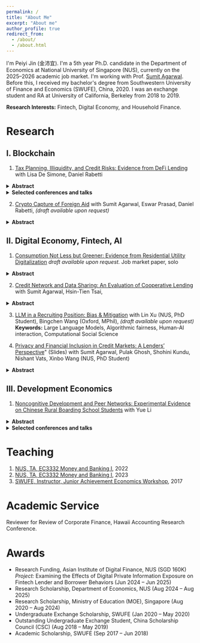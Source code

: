 ```yaml
---
permalink: /
title: "About Me"
excerpt: "About me"
author_profile: true
redirect_from: 
  - /about/
  - /about.html
---
```

I'm Peiyi Jin (金沛宜). I'm a 5th year Ph.D. candidate in the Department of Economics at National University of Singapore (NUS), currently on the 2025–2026 academic job market. I'm working with Prof. [Sumit Agarwal](https://www.ushakrisna.com/). Before this, I received my bachelor's degree from Southwestern University of Finance and Economics (SWUFE), China, 2020. I was an exchange student and RA at University of California, Berkeley from 2018 to 2019.

**Research Interests:** Fintech, Digital Economy, and Household Finance.

Research
======
I. Blockchain
------
1. [Tax Planning, Illiquidity, and Credit Risks: Evidence from DeFi Lending](https://papers.ssrn.com/sol3/papers.cfm?abstract_id=4764605) with Lisa De Simone, Daniel Rabetti
<details class="details-inline">
<summary><strong>Abstract</strong></summary>

This study examines the link between tax-planning-induced illiquidity and credit risks in lending markets. Exploiting
an exogenous tax shock imposed on cryptocurrency gains and millions of transactions in Decentralized Finance (DeFi)
lending, we document that tax-motivated borrowing strategies to defer capital gains taxes significantly reduce market
liquidity. This effect is pronounced among individuals borrowing in stablecoins (a way to monetize returns), those
with higher loan-to-value ratios (more risk-averse towards new regulations and typically with larger taxable gains), those
with high returns in the underlying asset (representing larger taxable gains), and those holding locked-in assets for over
a year (i.e., converting high short-term to lower long-term capital gains tax rates). Using instrumental variable analysis,
we provide a plausibly causal relation between tax-planning-induced illiquidity and increased credit risks. A standard
deviation increase in tax-induced illiquidity leads to a more than twofold increase in the value of defaulted loans. Our
results remain robust across a battery of checks, including analyses of subsamples of highly tax-sensitive borrowers, and
align with well-documented tax awareness periods. Overall, our insights are relevant to market participants, assist in
estimating revenue losses for tax authorities, and inform emerging policies on the tax treatment of digital assets.

</details>

<details>
<summary><strong>Selected conferences and talks</strong></summary>

International Monetary Fund (IMF) Workshop in Digital Money and Taxation
(2025); Hawai’i Accounting Research Conference (HARC, 2025); Tokenomics Conference (2024); Workshop on
the Economics of Technology and Decentralization at Waseda University; National University of Singapore; Cor-
nell–Tsinghua Summer Finance Institute; IESE Barcelona Tax Conference; IC3 Blockchain Camp at Cornell Tech;
Finance and Accounting Annual Research Symposium; Research Symposium on Finance and Economics; Bank
of Finland; European Systemic Risk Board; Conference in AI and Systemic Risk Analytics; Swiss National Bank
Conference on Cryptoassets and Financial Innovation; Euroasia Conference; Hong Kong University Summer Con-
ference; Bank of Japan; FeAT International Conference on Artificial Intelligence; Tsinghua University (SEM and
PBC, 2024); Singapore FinTech Festival; 14th Financial Markets and Corporate Governance Conference; AI Global
Finance Research Conference (Ho Chi Minh City, 2023).

</details>

2. [Crypto Capture of Foreign Aid](#) with Sumit Agarwal, Eswar Prasad, Daniel Rabetti, *(draft available upon request)*
<details>
<summary><strong>Abstract</strong></summary>

This paper investigates whether cryptocurrencies have become a new conduit for laundering diverted foreign aid. Using World Bank disbursement data from 2018 to 2024, linked with forensically tagged on-chain Bitcoin transactions and off-chain exchange activity, we document systematic surges in crypto transactions for anonymous wallets after disbursements, especially on exchanges located in tax haven jurisdictions. A one-standard-deviation increase in lagged aid is associated with a 0.51 log-point rise in anonymous transactions on tax haven exchanges---approximately a 66\% increase---concentrated in newly created wallets and fading within two quarters. Network analysis reveals a real-time laundering pattern: funds flow through regulated platforms, then through mixers and tax haven exchanges, mirroring the classic placement, layering, and integration stages. Off-chain data confirm spikes in transactions on suspect, lightly regulated platforms. To address endogeneity in aid allocation, we use an IV strategy based on historical aid shares interacted with governance quality. Overall, our findings suggest that cryptocurrencies are increasingly used for offshore banking in concealing aid diversion. Our study shows how blockchain forensics can trace hidden financial flows and offers new tools for anti-corruption and crypto regulation.

</details>


II. Digital Economy, Fintech, AI
------
1. [Consumption Not Less but Greener: Evidence from Residential Utility Digitalization](#) *draft available upon request.* Job market paper, solo
<details>
<summary><strong>Abstract</strong></summary>

This paper examines how real-time information feedback affects household consumption when price incentives are absent. Using a quasi-experimental rollout of digital devices providing real-time electricity data and remote shut-off via mobile apps, we find that treated households significantly reduce electricity use. Beyond energy savings, we observe broader spillovers: households shift diets from carbon-intensive to healthier food, substitute digital for paper use, and cut taxi rides. Our results contribute to the literature on behavioral nudges by showing that real-time digital feedback, unlike traditional static signals, can meaningfully influence consumption and promote greener lifestyles in the medium term.

</details>


2. [Credit Network and Data Sharing: An Evaluation of Cooperative Lending](https://papers.ssrn.com/sol3/papers.cfm?abstract_id=4463473) with Sumit Agarwal, Hsin-Tien Tsai, 
<details>
<summary><strong>Abstract</strong></summary>
This paper examines the impact of credit data sharing among competitive banks of different sizes in open banking. Analyzing data from three predecessors of Bank of America, we find that information sharing enhances predictive capabilities and increases market lending profit as the network size grows. The bank sharing loans with varying collateral amounts contributes the most to improved prediction. However, competition leads to disparities in benefits, favoring smaller banks while the largest bank experiences losses in borrowers and profits. Effective bargaining for cooperative sharing is thus emphasized. We explore the Nash equilibrium for optimal outcomes in a competitive lending market.
</details>


3. [LLM in a Recruiting Position: Bias & Mitigation](#) with Lin Xu (NUS, PhD Student), Bingchen Wang (Oxford, MPhil),  *(draft available upon request)*  
   **Keywords:** Large Language Models, Algorithmic fairness, Human-AI interaction, Computational Social Science

4. [Privacy and Financial Inclusion in Credit Markets: A Lenders’ Perspective](https://drive.google.com/file/d/1QY0Ba49V9RbYpTz1cms9vca-3N3dRO-u/view)" (Slides) with Sumit Agarwal, Pulak Ghosh, Shohini Kundu, Nishant Vats, Xinbo Wang (NUS, PhD Student) 

  <details class="details-inline">
  <summary><strong>Abstract</strong></summary>
  This paper investigates the impact of privacy regulations on financial inclusion by analyzing a Google policy change that barred an Indian FinTech lender from accessing borrowers’ phone contacts. Previously, the lender used contacts as social collateral to reduce defaults. After the policy, application acceptance declined by 25.14%, while loan applications rose by 3.5%. Despite increased demand, default rates remained stable as lenders tightened selection criteria. This shift reduced lender revenues and disproportionately affected low-income, younger, credit-inexperienced, and lower-status borrowers. The findings highlight that privacy regulations, though addressing privacy concerns, can significantly hinder financial inclusion and lender profitability.
  </details>


III. Development Economics
------
1. [Noncognitive Development and Peer Networks: Experimental Evidence on Chinese Rural Boarding School Students](https://drive.google.com/drive/folders/1HpEJP17kEhlEo0Ir61jq8qqTzFLHL4Zf) with Yue Li
<details>
<summary><strong>Abstract</strong></summary>
  This paper evaluates the effects of audio bedtime stories on non-cognitive skill development among rural boarding school students in China. Using a randomized controlled trial across 63 schools, treated boarding students listened to stories via dormitory speakers, allowing identification of peer effects with untreated day students in the same classroom. Results show significant improvements in treated students, especially those with larger friendship networks, and spillover benefits for untreated peers connected to boarding friends. Early treatment boosts resilience. Employing a Linear-in-Means model, the study provides novel experimental evidence of non-cognitive skill transfer through peer networks, offering a scalable intervention impacting over four million children.
</details>

<details>
<summary><strong>Selected conferences and talks</strong></summary>

Royal Economic Society Annual Conference (Birmingham, 2025), Stone Centre Conference on Education and Inequality (London, 2025), Janeway Institute Cambridge PhD Workshop on Economic Networks (Cambridge, 2025), 2025 Young Economists Society Chengdu Forum (Chengdu, 2025), The Society of Labor Economists Annual Meeting (Oregon, 2024), European Association of Young Economists Annual Meeting (Paris, 2024), IFS–UCL–LSE/STICERD Development WiP Seminar (London, 2024), China Economic Association Europe/UK Annual Conference (London, 2024), UCL PhD Seminar (London, 2024), and NUS Applied Economics Student Workshop (Singapore, 2023).
</details>



Teaching
======
1. [NUS, TA, EC3332 Money and Banking I](https://nusmods.com/modules/EC3332/money-and-banking-i), 2022
2. [NUS, TA, EC3332 Money and Banking I](https://nusmods.com/modules/EC3332/money-and-banking-i), 2023
3. [SWUFE, Instructor, Junior Achievement Economics Workshop](https://jausa.ja.org/programs/ja-economics), 2017

Academic Service
======
Reviewer for Review of Corporate Finance, Hawaii Accounting Research Conference.

Awards
======
- Research Funding, Asian Institute of Digital Finance, NUS (SGD 160K)  
  *Project:* Examining the Effects of Digital Private Information Exposure on Fintech Lender and Borrower Behaviors (Jun 2024 – Jun 2025)
- Research Scholarship, Department of Economics, NUS (Aug 2024 – Aug 2025)
- Research Scholarship, Ministry of Education (MOE), Singapore (Aug 2020 – Aug 2024)
- Undergraduate Exchange Scholarship, SWUFE (Jan 2020 – May 2020)
- Outstanding Undergraduate Exchange Student, China Scholarship Council (CSC) (Aug 2018 – May 2019)
- Academic Scholarship, SWUFE (Sep 2017 – Jun 2018)

